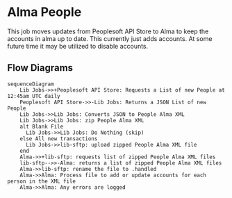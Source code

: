# Alma People
  This job moves updates from Peoplesoft API Store to Alma to keep the accounts in alma up to date.  This currently just adds accounts.  At some future time it may be utilized to disable accounts.

## Flow Diagrams


```mermaid
sequenceDiagram
    Lib Jobs->>+Peoplesoft API Store: Requests a List of new People at 12:45am UTC daily
    Peoplesoft API Store->>-Lib Jobs: Returns a JSON List of new People
    Lib Jobs->>Lib Jobs: Converts JSON to People Alma XML
    Lib Jobs->>Lib Jobs: zip People Alma XML
    alt Blank File    
      Lib Jobs->>Lib Jobs: Do Nothing (skip)
    else All new transactions
      Lib Jobs->>lib-sftp: upload zipped People Alma XML file
    end
    Alma->>+lib-sftp: requests list of zipped People Alma XML files
    lib-sftp-->>-Alma: returns a list of zipped People Alma XML files
    Alma->>lib-sftp: rename the file to .handled
    Alma->>Alma: Process file to add or update accounts for each person in the XML file
    Alma->>Alma: Any errors are logged
```
